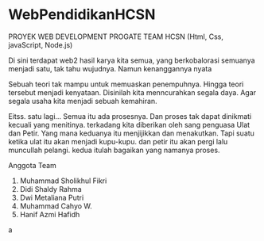 # WebPendidikanHCSN

PROYEK WEB DEVELOPMENT PROGATE
TEAM HCSN (Html, Css, javaScript, Node.js)

Di sini terdapat web2 hasil karya kita semua,
yang berkobalorasi semuanya menjadi satu,
tak tahu wujudnya. Namun kenanggannya nyata

Sebuah teori tak mampu untuk memuaskan penempuhnya.
Hingga teori tersebut menjadi kenyataan.
Disinilah kita menncurahkan segala daya.
Agar segala usaha kita menjadi sebuah kemahiran.

Eitss. satu lagi...
Semua itu ada prosesnya.
Dan proses tak dapat dinikmati kecuali yang menitinya.
terkadang kita diberikan oleh sang penguasa Ulat dan Petir.
Yang mana keduanya itu menjijikkan dan menakutkan.
Tapi suatu ketika ulat itu akan menjadi kupu-kupu.
dan petir itu akan pergi lalu muncullah pelangi.
kedua itulah bagaikan yang namanya proses.


Anggota Team
1. Muhammad Sholikhul Fikri
2. Didi Shaldy Rahma
3. Dwi Metaliana Putri
4. Muhammad Cahyo W.
5. Hanif Azmi Hafidh

a
